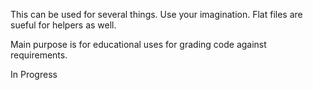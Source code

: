 This can be used for several things. Use your imagination. Flat files are sueful for helpers as well.

Main purpose is for educational uses for grading code against requirements.

In Progress
